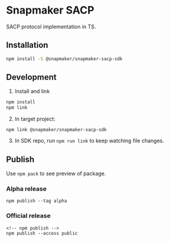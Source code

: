 # Snapmaker SACP

SACP protocol implementation in TS.

## Installation

```bash
npm install -S @snapmaker/snapmaker-sacp-sdk
```

## Development

1) Install and link

```bash
npm install
npm link
```

2) In target project:

```
npm link @snapmaker/snapmaker-sacp-sdk
```

3) In SDK repo, run `npm run link` to keep watching file changes.


## Publish

Use `npm pack` to see preview of package.

### Alpha release

```
npm publish --tag alpha
```

### Official release

```
<!-- npm publish -->
npm publish --access public
```
